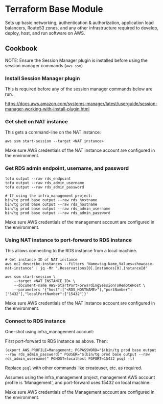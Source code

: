 # Terraform Base Module

Sets up basic networking, authentication & authorization, application load balancers, Route53 zones, and any other
infrastructure required to develop, deploy, host, and run software on AWS.

## Cookbook

NOTE: Ensure the Session Manager plugin is installed before using the session manager commands (`aws ssm`)

### Install Session Manager plugin

This is required before any of the session manager commands below are run.

https://docs.aws.amazon.com/systems-manager/latest/userguide/session-manager-working-with-install-plugin.html

### Get shell on NAT instance

This gets a command-line on the NAT instance:

```shell
aws ssm start-session --target <NAT instance>
```

Make sure AWS credentials of the NAT instance account are configured in the environment.

### Get RDS admin endpoint, username, and password

```shell
tofu output --raw rds_endpoint
tofu output --raw rds_admin_username
tofu output --raw rds_admin_password

# If using the infra_management project:
bin/tg prod base output --raw rds_hostname
bin/tg prod base output --raw rds_hostname
bin/tg prod base output --raw rds_admin_username
bin/tg prod base output --raw rds_admin_password
```

Make sure AWS credentials of the management account are configured in the environment.

### Using NAT instance to port-forward to RDS instance

This allows connecting to the RDS instance from a local machine.

```shell
# Get instance ID of NAT instance
aws ec2 describe-instances --filters 'Name=tag:Name,Values=showcase-nat-instance' | jq -Mr '.Reservations[0].Instances[0].InstanceId'

aws ssm start-session \
    --target <NAT_INSTANCE_ID> \
    --document-name AWS-StartPortForwardingSessionToRemoteHost \
    --parameters '{"host":["<RDS_HOSTNAME>"],"portNumber":["5432"],"localPortNumber":["15432"]}'
```

Make sure AWS credentials of the NAT instance account are configured in the environment.

### Connect to RDS instance

One-shot using infra_management account:

First port-forward to RDS instance as above. Then:

```shell
(export AWS_PROFILE=Management; PGPASSWORD="$(bin/tg prod base output --raw rds_admin_password)" PGUSER="$(bin/tg prod base output --raw rds_admin_username)" PGHOST=localhost PGPORT=15432 psql -l)
```

Replace `psql` with other commands like createuser, etc. as required.

Assumes using the infra_management project, management AWS account profile is 'Management', and port-forward uses 15432
on local machine.

Make sure AWS credentials of the Management account are configured in the environment.
